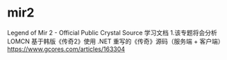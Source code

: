 # mir2
Legend of Mir 2 - Official Public Crystal Source
学习文档
1.该专题将会分析 LOMCN 基于韩版《传奇2》使用 .NET 重写的《传奇》源码（服务端 + 客户端）
https://www.gcores.com/articles/163304
